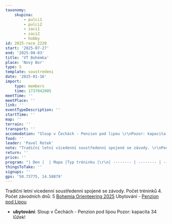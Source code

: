 ```yaml
---
taxonomy:
    skupina:
        - pulci1
        - pulci2
        - zaci1
        - zaci2
        - hobby
id: 2025-race_2220
start: '2025-07-27'
end: '2025-08-03'
title: 'VT Bohémka'
place: 'Nový Bor'
type: S
template: soustredeni
date: '2025-01-16'
import:
    type: members
    time: 1737042005
meetTime: ''
meetPlace: ''
link: ''
eventTypeDescription: ''
startTime: ''
map: ''
terrain: ''
transport: ''
accomodation: "Sloup v Čechách - Penzion pod lipou \r\nPozor: kapacita 34 lůžek!"
food: ''
leader: 'Pavel Rotek'
note: "Tradiční letní vícedenní soustředenní spojené se závody. \r\nPočet tréninků 4. \r\nPočet závodních dnů: 5 [Bohemia Orienteering 2025](https://bohemia2025.ok-bor.cz/cs/)\r\nUbytování - [Penzion pod Lipou](http://www.penzionpodlipou.wz.cz/?ukaz=informace)"
return: ''
price: ''
program: "| Den |  | Mapa |Typ tréninku |\r\n| -------- | -------- | -------- |\r\n| neděle | odpo | Slavíček | všichni: COB |\r\n| pondělí | dopo | Velenice | P2: hvězdice, Žáci 1+2: krátké postupy, Hobby: dlouhé postupy |\r\n| pondělí | odpo | Lasvice | P2 + Žáci 1+2: odbočovák, Hobby: sudá x lichá |\r\n| úterý | dopo | Záhořín | P2: linie, Žáci 1: okruhy, Žáci 2 + Hobby: vrstenickovka + skály |\r\n\r\n| Den | Mapa |Typ závodu |\r\n| -------- | -------- | -------- |\r\n| středa | Liščí vrch | E1 middle |\r\n| čtvrtek | Borecký les | E2 long |\r\n| pátek | Vřesoviště | E3 lesní sprint |\r\n| sobota | Lipský kužel | E4 middle |\r\n| neděle | Kummerská cesta | E5 long |"
thingsToTake: ''
signups: ''
gps: '50.73775, 14.58879'
---
```


Tradiční letní vícedenní soustředenní spojené se závody. 
Počet tréninků 4. 
Počet závodních dnů: 5 [Bohemia Orienteering 2025](https://bohemia2025.ok-bor.cz/cs/)
Ubytování - [Penzion pod Lipou](http://www.penzionpodlipou.wz.cz/?ukaz=informace)
* **ubytování**: Sloup v Čechách - Penzion pod lipou 
Pozor: kapacita 34 lůžek!
